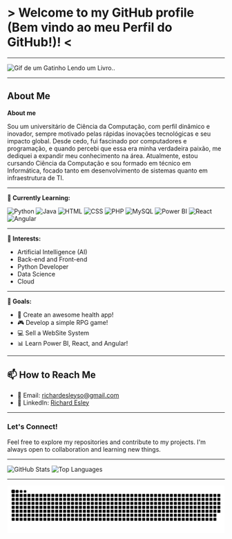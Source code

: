 # > Welcome to my GitHub profile (Bem vindo ao meu Perfil do GitHub!)! <

---

![Gif de um Gatinho Lendo um Livro..](https://media.giphy.com/media/LkjlH3rVETgsg/giphy.gif)

---

## About Me

**About me**

Sou um universitário de Ciência da Computação, com perfil dinâmico e inovador, sempre motivado pelas rápidas inovações tecnológicas e seu impacto global. Desde cedo, fui fascinado por computadores e programação, e quando percebi que essa era minha verdadeira paixão, me dediquei a expandir meu conhecimento na área. Atualmente, estou cursando Ciência da Computação e sou formado em técnico em Informática, focado tanto em desenvolvimento de sistemas quanto em infraestrutura de TI.

---
  
**🌱 Currently Learning:** 

![Python](https://img.shields.io/badge/Python-3776AB?style=for-the-badge&logo=python&logoColor=white) 
![Java](https://img.shields.io/badge/Java-ED8B00?style=for-the-badge&logo=java&logoColor=white)
![HTML](https://img.shields.io/badge/HTML-E34F26?style=for-the-badge&logo=html5&logoColor=white) 
![CSS](https://img.shields.io/badge/CSS-1572B6?style=for-the-badge&logo=css3&logoColor=white)
![PHP](https://img.shields.io/badge/PHP-777BB4?style=for-the-badge&logo=php&logoColor=white)
![MySQL](https://img.shields.io/badge/MySQL-4479A1?style=for-the-badge&logo=mysql&logoColor=white)
![Power BI](https://img.shields.io/badge/PowerBI-F2C811?style=for-the-badge&logo=powerbi&logoColor=black)
![React](https://img.shields.io/badge/React-61DAFB?style=for-the-badge&logo=react&logoColor=black)
![Angular](https://img.shields.io/badge/Angular-DD0031?style=for-the-badge&logo=angular&logoColor=white)

---

**👀 Interests:** 
  - Artificial Intelligence (AI)
  - Back-end and Front-end
  - Python Developer
  - Data Science
  - Cloud

---

**🎯 Goals:** 
  - 🚀 Create an awesome health app!  
  - 🎮 Develop a simple RPG game!
  - 💻 Sell a WebSite System  
  - 📊 Learn Power BI, React, and Angular!

---

## 📫 How to Reach Me

- 📧 Email: [richardesleyso@gmail.com](mailto:richardesleyso@gmail.com)
- 💼 LinkedIn: [Richard Esley](https://www.linkedin.com/in/richardesley)

---

### Let's Connect!

Feel free to explore my repositories and contribute to my projects. 
I'm always open to collaboration and learning new things.

---

![GitHub Stats](https://github-readme-stats.vercel.app/api?username=RDEsley&show_icons=true&theme=radical)
![Top Languages](https://github-readme-stats.vercel.app/api/top-langs/?username=RDEsley&layout=compact&theme=radical)

---

<picture align="center">
  <source media="(prefers-color-scheme: dark)" srcset="https://raw.githubusercontent.com/RDEsley/RDEsley/output/github-contribution-grid-snake-dark.svg">
  <source media="(prefers-color-scheme: light)" srcset="https://raw.githubusercontent.com/RDEsley/RDEsley/output/github-contribution-grid-snake-dark.svg">
  <img align="center" alt="github contribution grid snake animation" src="https://raw.githubusercontent.com/RDEsley/RDEsley/output/github-contribution-grid-snake.svg">
</picture>
